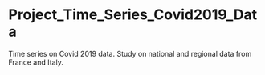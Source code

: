 # Project_Time_Series_Covid2019_Data
Time series on Covid 2019 data. Study on national and regional data from France and Italy. 
